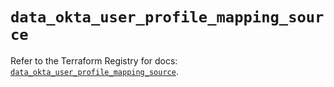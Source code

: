 # `data_okta_user_profile_mapping_source`

Refer to the Terraform Registry for docs: [`data_okta_user_profile_mapping_source`](https://registry.terraform.io/providers/okta/okta/4.10.0/docs/data-sources/user_profile_mapping_source).
